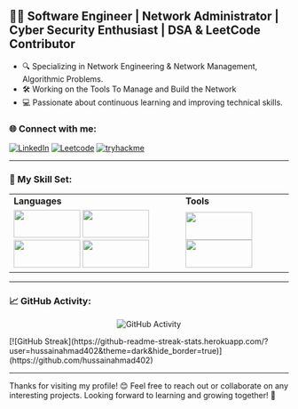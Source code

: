 ## 👨‍💻 Software Engineer | Network Administrator | Cyber Security Enthusiast | DSA & LeetCode Contributor

- 🔍 Specializing in Network Engineering & Network Management, Algorithmic Problems.
- 🛠️ Working on the Tools To Manage and Build the Network
- 💻 Passionate about continuous learning and improving technical skills.

### 🌐 Connect with me:
[![LinkedIn](https://img.shields.io/badge/-LinkedIn-blue?style=flat-square&logo=LinkedIn&logoColor=white)](https://www.linkedin.com/in/hussainahmad02/) 
[![Leetcode](https://img.shields.io/badge/-Leetcode-orange?style=flat-square&logo=Leetcode&logoColor=white)](https://leetcode.com/u/hussainahmad02/)
[![tryhackme](https://img.shields.io/badge/-tryhackme-00D0A3?style=flat-square&logo=tryhackme&logoColor=white)](https://tryhackme.com/r/p/hussainahamd9402)

---

### 🧰 My Skill Set:

<table>
  <tr>
    <td><b>Languages</b></td>
    <td><b>Tools</b></td>
  </tr>
  <tr>
    <td>
      <img src="https://img.shields.io/badge/-Python-3776AB?style=flat&logo=python&logoColor=white" width="120" height="50">
      <img src="https://img.shields.io/badge/-Bash-4EAA25?style=flat&logo=gnu-bash&logoColor=white" width="120" height="50">
      <img src="https://img.shields.io/badge/-C++-00599C?style=flat&logo=c%2B%2B&logoColor=white" width="120" height="50">
      <img src="https://img.shields.io/badge/-PHP-777BB4?style=flat&logo=php&logoColor=white" width="120" height="50">
    </td>
    <td>
      <img src="https://img.shields.io/badge/-Packet%20Tracer-00A8E8?style=flat&logo=cisco&logoColor=white" width="120" height="50">
      <img src="https://img.shields.io/badge/-Burp%20Suite-FF5733?style=flat&logo=burp-suite&logoColor=white" width="120" height="50">
    </td>
  </tr>
</table>



---

### 📈 GitHub Activity:
<p align="center">
  <img src="https://github-readme-activity-graph.vercel.app/graph?username=hussainahmad402&theme=react&hide_border=true" alt="GitHub Activity">
</p>
[![GitHub Streak](https://github-readme-streak-stats.herokuapp.com/?user=hussainahmad402&theme=dark&hide_border=true)](https://github.com/hussainahmad402)

---

Thanks for visiting my profile! 😊 Feel free to reach out or collaborate on any interesting projects. Looking forward to learning and growing together! 🌱
